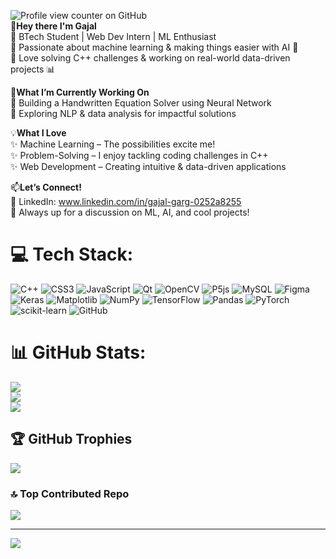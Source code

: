 ![Profile view counter on GitHub](https://komarev.com/ghpvc/?username=gajalgarg09) <br>
👋**Hey there I'm Gajal** <br>
🔹 BTech Student | Web Dev Intern | ML Enthusiast <br>
🔹 Passionate about machine learning & making things easier with AI 🤖 <br>
🔹 Love solving C++ challenges & working on real-world data-driven projects 📊 <br>

🚀**What I’m Currently Working On** <br>
🔹 Building a Handwritten Equation Solver using Neural Network <br>
🔹 Exploring NLP & data analysis for impactful solutions <br>

💡**What I Love** <br>
✨ Machine Learning – The possibilities excite me! <br>
✨ Problem-Solving – I enjoy tackling coding challenges in C++ <br>
✨ Web Development – Creating intuitive & data-driven applications <br>

📫**Let’s Connect!** <br>
🔗 LinkedIn: www.linkedin.com/in/gajal-garg-0252a8255 <br>
💬 Always up for a discussion on ML, AI, and cool projects! <br>

# 💻 Tech Stack:
![C++](https://img.shields.io/badge/c++-%2300599C.svg?style=for-the-badge&logo=c%2B%2B&logoColor=white) ![CSS3](https://img.shields.io/badge/css3-%231572B6.svg?style=for-the-badge&logo=css3&logoColor=white) ![JavaScript](https://img.shields.io/badge/javascript-%23323330.svg?style=for-the-badge&logo=javascript&logoColor=%23F7DF1E) ![Qt](https://img.shields.io/badge/Qt-%23217346.svg?style=for-the-badge&logo=Qt&logoColor=white) ![OpenCV](https://img.shields.io/badge/opencv-%23white.svg?style=for-the-badge&logo=opencv&logoColor=white) ![P5js](https://img.shields.io/badge/p5.js-ED225D?style=for-the-badge&logo=p5.js&logoColor=FFFFFF) ![MySQL](https://img.shields.io/badge/mysql-4479A1.svg?style=for-the-badge&logo=mysql&logoColor=white) ![Figma](https://img.shields.io/badge/figma-%23F24E1E.svg?style=for-the-badge&logo=figma&logoColor=white) ![Keras](https://img.shields.io/badge/Keras-%23D00000.svg?style=for-the-badge&logo=Keras&logoColor=white) ![Matplotlib](https://img.shields.io/badge/Matplotlib-%23ffffff.svg?style=for-the-badge&logo=Matplotlib&logoColor=black) ![NumPy](https://img.shields.io/badge/numpy-%23013243.svg?style=for-the-badge&logo=numpy&logoColor=white) ![TensorFlow](https://img.shields.io/badge/TensorFlow-%23FF6F00.svg?style=for-the-badge&logo=TensorFlow&logoColor=white) ![Pandas](https://img.shields.io/badge/pandas-%23150458.svg?style=for-the-badge&logo=pandas&logoColor=white) ![PyTorch](https://img.shields.io/badge/PyTorch-%23EE4C2C.svg?style=for-the-badge&logo=PyTorch&logoColor=white) ![scikit-learn](https://img.shields.io/badge/scikit--learn-%23F7931E.svg?style=for-the-badge&logo=scikit-learn&logoColor=white) ![GitHub](https://img.shields.io/badge/github-%23121011.svg?style=for-the-badge&logo=github&logoColor=white)
# 📊 GitHub Stats:
![](https://github-readme-stats.vercel.app/api?username=gajalgarg09&theme=gruvbox&hide_border=false&include_all_commits=false&count_private=false)<br/>
![](https://nirzak-streak-stats.vercel.app/?user=gajalgarg09&theme=gruvbox&hide_border=false)<br/>
![](https://github-readme-stats.vercel.app/api/top-langs/?username=gajalgarg09&theme=gruvbox&hide_border=false&include_all_commits=false&count_private=false&layout=compact)

## 🏆 GitHub Trophies
![](https://github-profile-trophy.vercel.app/?username=gajalgarg09&theme=onedark&no-frame=false&no-bg=true&margin-w=4)

### 🔝 Top Contributed Repo
![](https://github-contributor-stats.vercel.app/api?username=gajalgarg09&limit=5&theme=dark&combine_all_yearly_contributions=true)

---
[![](https://visitcount.itsvg.in/api?id=gajalgarg09&icon=0&color=6)](https://visitcount.itsvg.in)

<!-- Proudly created with GPRM ( https://gprm.itsvg.in ) -->
